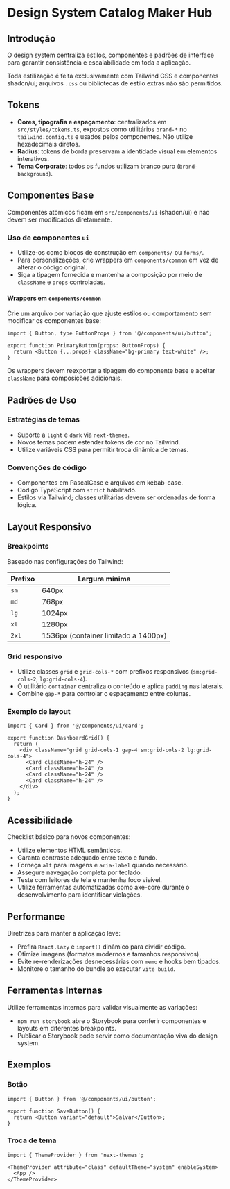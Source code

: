 # Design System Catalog Maker Hub

## Introdução
O design system centraliza estilos, componentes e padrões de interface para garantir consistência e escalabilidade em toda a aplicação.

Toda estilização é feita exclusivamente com Tailwind CSS e componentes shadcn/ui; arquivos `.css` ou bibliotecas de estilo extras não são permitidos.

## Tokens
- **Cores, tipografia e espaçamento**: centralizados em `src/styles/tokens.ts`, expostos como utilitários `brand-*` no `tailwind.config.ts` e usados pelos componentes. Não utilize hexadecimais diretos.
- **Radius**: tokens de borda preservam a identidade visual em elementos interativos.
- **Tema Corporate**: todos os fundos utilizam branco puro (`brand-background`).

## Componentes Base
Componentes atômicos ficam em `src/components/ui` (shadcn/ui) e não devem ser modificados diretamente.

### Uso de componentes `ui`
- Utilize-os como blocos de construção em `components/` ou `forms/`.
- Para personalizações, crie wrappers em `components/common` em vez de alterar o código original.
- Siga a tipagem fornecida e mantenha a composição por meio de `className` e `props` controladas.

#### Wrappers em `components/common`
Crie um arquivo por variação que ajuste estilos ou comportamento sem modificar os componentes base:

```tsx
import { Button, type ButtonProps } from '@/components/ui/button';

export function PrimaryButton(props: ButtonProps) {
  return <Button {...props} className="bg-primary text-white" />;
}
```

Os wrappers devem reexportar a tipagem do componente base e aceitar `className` para composições adicionais.

## Padrões de Uso
### Estratégias de temas
- Suporte a `light` e `dark` via `next-themes`.
- Novos temas podem estender tokens de cor no Tailwind.
- Utilize variáveis CSS para permitir troca dinâmica de temas.

### Convenções de código
- Componentes em PascalCase e arquivos em kebab-case.
- Código TypeScript com `strict` habilitado.
- Estilos via Tailwind; classes utilitárias devem ser ordenadas de forma lógica.

## Layout Responsivo

### Breakpoints
Baseado nas configurações do Tailwind:

| Prefixo | Largura mínima |
| ------- | -------------- |
| `sm`    | 640px          |
| `md`    | 768px          |
| `lg`    | 1024px         |
| `xl`    | 1280px         |
| `2xl`   | 1536px (container limitado a 1400px) |

### Grid responsivo
- Utilize classes `grid` e `grid-cols-*` com prefixos responsivos (`sm:grid-cols-2`, `lg:grid-cols-4`).
- O utilitário `container` centraliza o conteúdo e aplica `padding` nas laterais.
- Combine `gap-*` para controlar o espaçamento entre colunas.

### Exemplo de layout
```tsx
import { Card } from '@/components/ui/card';

export function DashboardGrid() {
  return (
    <div className="grid grid-cols-1 gap-4 sm:grid-cols-2 lg:grid-cols-4">
      <Card className="h-24" />
      <Card className="h-24" />
      <Card className="h-24" />
      <Card className="h-24" />
    </div>
  );
}
```

## Acessibilidade

Checklist básico para novos componentes:
- Utilize elementos HTML semânticos.
- Garanta contraste adequado entre texto e fundo.
- Forneça `alt` para imagens e `aria-label` quando necessário.
- Assegure navegação completa por teclado.
- Teste com leitores de tela e mantenha foco visível.
- Utilize ferramentas automatizadas como axe-core durante o desenvolvimento para identificar violações.

## Performance

Diretrizes para manter a aplicação leve:
- Prefira `React.lazy` e `import()` dinâmico para dividir código.
- Otimize imagens (formatos modernos e tamanhos responsivos).
- Evite re-renderizações desnecessárias com `memo` e hooks bem tipados.
- Monitore o tamanho do bundle ao executar `vite build`.

## Ferramentas Internas
Utilize ferramentas internas para validar visualmente as variações:
- `npm run storybook` abre o Storybook para conferir componentes e layouts em diferentes breakpoints.
- Publicar o Storybook pode servir como documentação viva do design system.

## Exemplos
### Botão
```tsx
import { Button } from '@/components/ui/button';

export function SaveButton() {
  return <Button variant="default">Salvar</Button>;
}
```

### Troca de tema
```tsx
import { ThemeProvider } from 'next-themes';

<ThemeProvider attribute="class" defaultTheme="system" enableSystem>
  <App />
</ThemeProvider>
```

